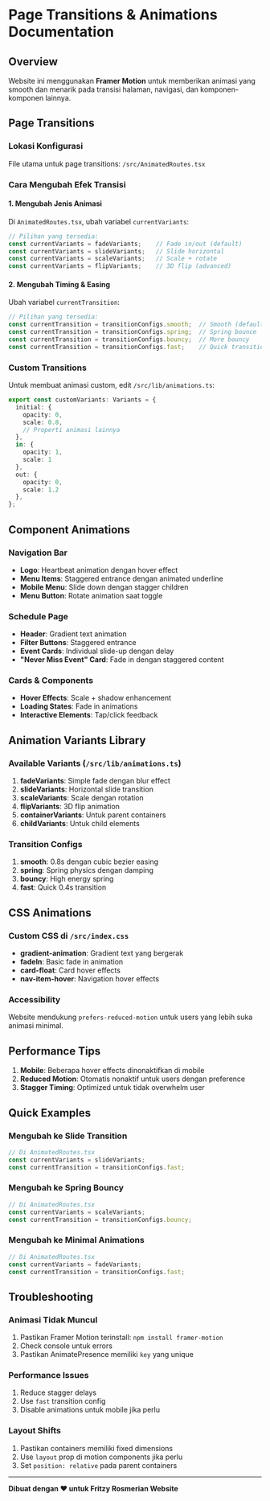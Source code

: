# Page Transitions & Animations Documentation

## Overview
Website ini menggunakan **Framer Motion** untuk memberikan animasi yang smooth dan menarik pada transisi halaman, navigasi, dan komponen-komponen lainnya.

## Page Transitions

### Lokasi Konfigurasi
File utama untuk page transitions: `/src/AnimatedRoutes.tsx`

### Cara Mengubah Efek Transisi

#### 1. Mengubah Jenis Animasi
Di `AnimatedRoutes.tsx`, ubah variabel `currentVariants`:

```typescript
// Pilihan yang tersedia:
const currentVariants = fadeVariants;    // Fade in/out (default)
const currentVariants = slideVariants;   // Slide horizontal
const currentVariants = scaleVariants;   // Scale + rotate
const currentVariants = flipVariants;    // 3D flip (advanced)
```

#### 2. Mengubah Timing & Easing
Ubah variabel `currentTransition`:

```typescript
// Pilihan yang tersedia:
const currentTransition = transitionConfigs.smooth;  // Smooth (default)
const currentTransition = transitionConfigs.spring;  // Spring bounce
const currentTransition = transitionConfigs.bouncy;  // More bouncy
const currentTransition = transitionConfigs.fast;    // Quick transition
```

### Custom Transitions
Untuk membuat animasi custom, edit `/src/lib/animations.ts`:

```typescript
export const customVariants: Variants = {
  initial: { 
    opacity: 0, 
    scale: 0.8,
    // Properti animasi lainnya
  },
  in: { 
    opacity: 1, 
    scale: 1 
  },
  out: { 
    opacity: 0, 
    scale: 1.2 
  },
};
```

## Component Animations

### Navigation Bar
- **Logo**: Heartbeat animation dengan hover effect
- **Menu Items**: Staggered entrance dengan animated underline
- **Mobile Menu**: Slide down dengan stagger children
- **Menu Button**: Rotate animation saat toggle

### Schedule Page
- **Header**: Gradient text animation
- **Filter Buttons**: Staggered entrance
- **Event Cards**: Individual slide-up dengan delay
- **"Never Miss Event" Card**: Fade in dengan staggered content

### Cards & Components
- **Hover Effects**: Scale + shadow enhancement
- **Loading States**: Fade in animations
- **Interactive Elements**: Tap/click feedback

## Animation Variants Library

### Available Variants (`/src/lib/animations.ts`)

1. **fadeVariants**: Simple fade dengan blur effect
2. **slideVariants**: Horizontal slide transition
3. **scaleVariants**: Scale dengan rotation
4. **flipVariants**: 3D flip animation
5. **containerVariants**: Untuk parent containers
6. **childVariants**: Untuk child elements

### Transition Configs

1. **smooth**: 0.8s dengan cubic bezier easing
2. **spring**: Spring physics dengan damping
3. **bouncy**: High energy spring
4. **fast**: Quick 0.4s transition

## CSS Animations

### Custom CSS di `/src/index.css`

- **gradient-animation**: Gradient text yang bergerak
- **fadeIn**: Basic fade in animation
- **card-float**: Card hover effects
- **nav-item-hover**: Navigation hover effects

### Accessibility
Website mendukung `prefers-reduced-motion` untuk users yang lebih suka animasi minimal.

## Performance Tips

1. **Mobile**: Beberapa hover effects dinonaktifkan di mobile
2. **Reduced Motion**: Otomatis nonaktif untuk users dengan preference
3. **Stagger Timing**: Optimized untuk tidak overwhelm user

## Quick Examples

### Mengubah ke Slide Transition
```typescript
// Di AnimatedRoutes.tsx
const currentVariants = slideVariants;
const currentTransition = transitionConfigs.fast;
```

### Mengubah ke Spring Bouncy
```typescript
// Di AnimatedRoutes.tsx  
const currentVariants = scaleVariants;
const currentTransition = transitionConfigs.bouncy;
```

### Mengubah ke Minimal Animations
```typescript
// Di AnimatedRoutes.tsx
const currentVariants = fadeVariants;
const currentTransition = transitionConfigs.fast;
```

## Troubleshooting

### Animasi Tidak Muncul
1. Pastikan Framer Motion terinstall: `npm install framer-motion`
2. Check console untuk errors
3. Pastikan AnimatePresence memiliki `key` yang unique

### Performance Issues
1. Reduce stagger delays
2. Use `fast` transition config
3. Disable animations untuk mobile jika perlu

### Layout Shifts
1. Pastikan containers memiliki fixed dimensions
2. Use `layout` prop di motion components jika perlu
3. Set `position: relative` pada parent containers

---

**Dibuat dengan ❤️ untuk Fritzy Rosmerian Website**

